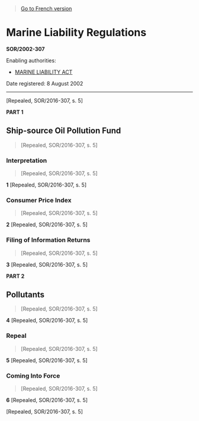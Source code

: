 > [Go to French version](/fr/Règlements/Décrets,%20ordonnances%20et%20règlements%20statutaires/2002/307.md)

# Marine Liability Regulations

**SOR/2002-307**

Enabling authorities: 
- [MARINE LIABILITY ACT](/en/Acts/Statutes%20of%20Canada/2001/c.%206.md)

Date registered: 8 August 2002

----------


[Repealed, SOR/2016-307, s. 5]



**PART 1** 
## Ship-source Oil Pollution Fund
> [Repealed, SOR/2016-307, s. 5]




### Interpretation
> [Repealed, SOR/2016-307, s. 5]



**1** [Repealed, SOR/2016-307, s. 5]




### Consumer Price Index
> [Repealed, SOR/2016-307, s. 5]



**2** [Repealed, SOR/2016-307, s. 5]




### Filing of Information Returns
> [Repealed, SOR/2016-307, s. 5]



**3** [Repealed, SOR/2016-307, s. 5]




**PART 2** 
## Pollutants
> [Repealed, SOR/2016-307, s. 5]



**4** [Repealed, SOR/2016-307, s. 5]




### Repeal
> [Repealed, SOR/2016-307, s. 5]



**5** [Repealed, SOR/2016-307, s. 5]




### Coming Into Force
> [Repealed, SOR/2016-307, s. 5]



**6** [Repealed, SOR/2016-307, s. 5]


[Repealed, SOR/2016-307, s. 5]


